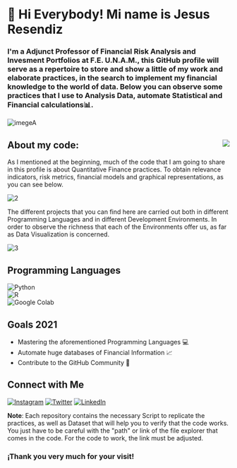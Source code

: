 # 👋 Hi Everybody! Mi name is Jesus Resendiz 
### I'm a Adjunct Professor of Financial Risk Analysis and Invesment Portfolios at F.E. U.N.A.M., this GitHub profile will serve as a repertoire to store and show a little of my work and elaborate practices, in the search to implement my financial knowledge to the world of data. Below you can observe some practices that I use to Analysis Data, automate Statistical and Financial calculations📊. 

![imegeA](https://user-images.githubusercontent.com/86130991/122630691-50d37900-d08b-11eb-8d5e-62255e53e4b7.gif)

## About my code: <a href="![2](https://user-images.githubusercontent.com/86130991/130230539-ce8b7fd4-3c68-4ffb-8295-1a21ae41e809.gif)"><img align="right" src="![2](https://user-images.githubusercontent.com/86130991/130230539-ce8b7fd4-3c68-4ffb-8295-1a21ae41e809.gif)"></a>

<p>
As I mentioned at the beginning, much of the code that I am going to share in this profile is about Quantitative Finance practices. To obtain relevance indicators, risk metrics, financial models and graphical representations, as you can see below.
</p>


![2](https://user-images.githubusercontent.com/86130991/130230539-ce8b7fd4-3c68-4ffb-8295-1a21ae41e809.gif)       


The different projects that you can find here are carried out both in different Programming Languages and in different Development Environments. In order to observe the richness that each of the Environments offer us, as far as Data Visualization is concerned.

![3](https://user-images.githubusercontent.com/86130991/130320033-4b26450d-dcd6-4ff3-b8c8-fde675482937.gif)

## Programming Languages
![Python](https://img.shields.io/badge/python-3DDC84?style=for-the-badge&logo=python&logoColor=white&labelColor=101010)</br>
![R](https://img.shields.io/badge/r-0095D5?style=for-the-badge&logo=r&logoColor=white&labelColor=101010)</br>
![Google Colab](https://img.shields.io/badge/Google_Colab-3DDC84?style=for-the-badge&logo=google-colab&logoColor=white&labelColor=101010)</br>

## Goals 2021
   -  Mastering the aforementioned Programming Languages :computer:
   -  Automate huge databases of Financial Information :chart_with_upwards_trend:
   -  Contribute to the GitHub Community :department_store:

## Connect with Me
[![Instagram](https://img.shields.io/badge/Instagram-@jesusresendizc-E4405F?style=for-the-badge&logo=instagram&logoColor=white&labelColor=101010)](https://instagram.com/jesusresendizc)
[![Twitter](https://img.shields.io/badge/Twitter-@lumillion9-1DA1F2?style=for-the-badge&logo=twitter&logoColor=white&labelColor=101010)](https://twitter.com/Lumillion9)
[![LinkedIn](https://img.shields.io/badge/LinkedIn-Jesus_Resendiz-0077B5?style=for-the-badge&logo=linkedin&logoColor=white&labelColor=101010)](https://www.linkedin.com/in/jesus-resendiz-7a6035215/)

**Note**: Each repository contains the necessary Script to replicate the practices, as well as Dataset that will help you to verify that the code works. You just have to be careful with the "path" or link of the file explorer that comes in the code. For the code to work, the link must be adjusted.


###               ¡Thank you very much for your visit!
